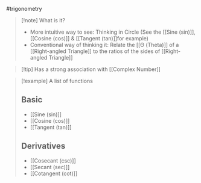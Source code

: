 #trigonometry 
>[!note] What is it?
>- More intuitive way to see: Thinking in Circle (See the [[Sine (sin)]], [[Cosine (cos)]] & [[Tangent (tan)]]for example)
>- Conventional way of thinking it: Relate the [[Θ (Theta)]] of a [[Right-angled Triangle]] to the ratios of the sides of [[Right-angled Triangle]]


>[!tip] Has a strong association with [[Complex Number]]


>[!example] A list of functions
>## Basic
>- [[Sine (sin)]]
>- [[Cosine (cos)]]
>- [[Tangent (tan)]]
>## Derivatives
>- [[Cosecant (csc)]]
>- [[Secant (sec)]]
>- [[Cotangent (cot)]]
